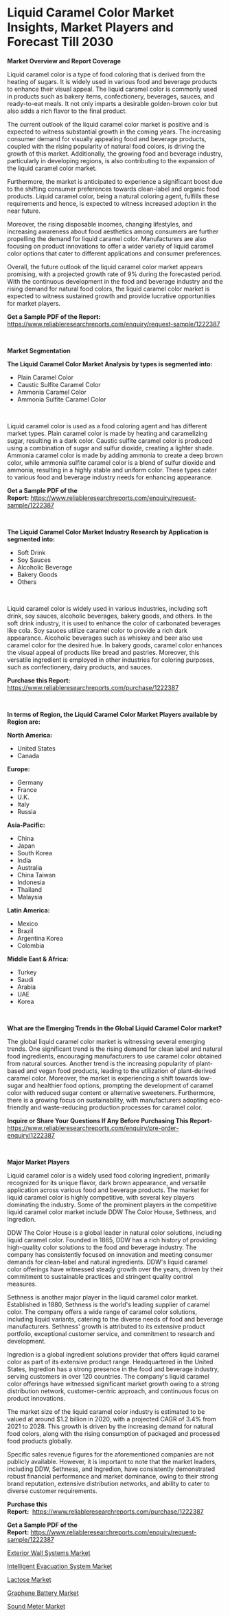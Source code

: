 <p><h1>Liquid Caramel Color Market Insights, Market Players and Forecast Till 2030</h1></p><p><strong>Market Overview and Report Coverage</strong></p>
<p><p>Liquid caramel color is a type of food coloring that is derived from the heating of sugars. It is widely used in various food and beverage products to enhance their visual appeal. The liquid caramel color is commonly used in products such as bakery items, confectionery, beverages, sauces, and ready-to-eat meals. It not only imparts a desirable golden-brown color but also adds a rich flavor to the final product.</p><p>The current outlook of the liquid caramel color market is positive and is expected to witness substantial growth in the coming years. The increasing consumer demand for visually appealing food and beverage products, coupled with the rising popularity of natural food colors, is driving the growth of this market. Additionally, the growing food and beverage industry, particularly in developing regions, is also contributing to the expansion of the liquid caramel color market.</p><p>Furthermore, the market is anticipated to experience a significant boost due to the shifting consumer preferences towards clean-label and organic food products. Liquid caramel color, being a natural coloring agent, fulfills these requirements and hence, is expected to witness increased adoption in the near future.</p><p>Moreover, the rising disposable incomes, changing lifestyles, and increasing awareness about food aesthetics among consumers are further propelling the demand for liquid caramel color. Manufacturers are also focusing on product innovations to offer a wider variety of liquid caramel color options that cater to different applications and consumer preferences.</p><p>Overall, the future outlook of the liquid caramel color market appears promising, with a projected growth rate of 9% during the forecasted period. With the continuous development in the food and beverage industry and the rising demand for natural food colors, the liquid caramel color market is expected to witness sustained growth and provide lucrative opportunities for market players.</p></p>
<p><strong>Get a Sample PDF of the Report:</strong> <a href="https://www.reliableresearchreports.com/enquiry/request-sample/1222387">https://www.reliableresearchreports.com/enquiry/request-sample/1222387</a></p>
<p>&nbsp;</p>
<p><strong>Market Segmentation</strong></p>
<p><strong>The Liquid Caramel Color Market Analysis by types is segmented into:</strong></p>
<p><ul><li>Plain Caramel Color</li><li>Caustic Sulfite Caramel Color</li><li>Ammonia Caramel Color</li><li>Ammonia Sulfite Caramel Color</li></ul></p>
<p>&nbsp;</p>
<p><p>Liquid caramel color is used as a food coloring agent and has different market types. Plain caramel color is made by heating and caramelizing sugar, resulting in a dark color. Caustic sulfite caramel color is produced using a combination of sugar and sulfur dioxide, creating a lighter shade. Ammonia caramel color is made by adding ammonia to create a deep brown color, while ammonia sulfite caramel color is a blend of sulfur dioxide and ammonia, resulting in a highly stable and uniform color. These types cater to various food and beverage industry needs for enhancing appearance.</p></p>
<p><strong>Get a Sample PDF of the Report:</strong>&nbsp;<a href="https://www.reliableresearchreports.com/enquiry/request-sample/1222387">https://www.reliableresearchreports.com/enquiry/request-sample/1222387</a></p>
<p>&nbsp;</p>
<p><strong>The Liquid Caramel Color Market Industry Research by Application is segmented into:</strong></p>
<p><ul><li>Soft Drink</li><li>Soy Sauces</li><li>Alcoholic Beverage</li><li>Bakery Goods</li><li>Others</li></ul></p>
<p>&nbsp;</p>
<p><p>Liquid caramel color is widely used in various industries, including soft drink, soy sauces, alcoholic beverages, bakery goods, and others. In the soft drink industry, it is used to enhance the color of carbonated beverages like cola. Soy sauces utilize caramel color to provide a rich dark appearance. Alcoholic beverages such as whiskey and beer also use caramel color for the desired hue. In bakery goods, caramel color enhances the visual appeal of products like bread and pastries. Moreover, this versatile ingredient is employed in other industries for coloring purposes, such as confectionery, dairy products, and sauces.</p></p>
<p><strong>Purchase this Report:</strong>&nbsp; <a href="https://www.reliableresearchreports.com/purchase/1222387">https://www.reliableresearchreports.com/purchase/1222387</a></p>
<p>&nbsp;</p>
<p><strong>In terms of Region, the Liquid Caramel Color Market Players available by Region are:</strong></p>
<p>
    <p> <strong> North America: </strong>
        <ul>
            <li>United States</li>
            <li>Canada</li>
        </ul>
        </p> 
    <p> <strong> Europe: </strong>
        <ul>
            <li>Germany</li>
            <li>France</li>
            <li>U.K.</li>
            <li>Italy</li>
            <li>Russia</li>
        </ul>
        </p> 
    <p> <strong> Asia-Pacific: </strong>
        <ul>
            <li>China</li>
            <li>Japan</li>
            <li>South Korea</li>
            <li>India</li>
            <li>Australia</li>
            <li>China Taiwan</li>
            <li>Indonesia</li>
            <li>Thailand</li>
            <li>Malaysia</li>
        </ul>
        </p> 
    <p> <strong> Latin America: </strong>
        <ul>
            <li>Mexico</li>
            <li>Brazil</li>
            <li>Argentina Korea</li>
            <li>Colombia</li>
        </ul>
        </p> 
    <p> <strong> Middle East & Africa: </strong>
        <ul>
            <li>Turkey</li>
            <li>Saudi</li>
            <li>Arabia</li>
            <li>UAE</li>
            <li>Korea</li>
        </ul>
    </p>
    </p>
<p>&nbsp;</p>
<p><strong>What are the Emerging Trends in the Global Liquid Caramel Color market?</strong></p>
<p><p>The global liquid caramel color market is witnessing several emerging trends. One significant trend is the rising demand for clean label and natural food ingredients, encouraging manufacturers to use caramel color obtained from natural sources. Another trend is the increasing popularity of plant-based and vegan food products, leading to the utilization of plant-derived caramel color. Moreover, the market is experiencing a shift towards low-sugar and healthier food options, prompting the development of caramel color with reduced sugar content or alternative sweeteners. Furthermore, there is a growing focus on sustainability, with manufacturers adopting eco-friendly and waste-reducing production processes for caramel color.</p></p>
<p><strong>Inquire or Share Your Questions If Any Before Purchasing This Report</strong>- <a href="https://www.reliableresearchreports.com/enquiry/pre-order-enquiry/1222387">https://www.reliableresearchreports.com/enquiry/pre-order-enquiry/1222387</a></p>
<p>&nbsp;</p>
<p><strong>Major Market Players</strong></p>
<p><p>Liquid caramel color is a widely used food coloring ingredient, primarily recognized for its unique flavor, dark brown appearance, and versatile application across various food and beverage products. The market for liquid caramel color is highly competitive, with several key players dominating the industry. Some of the prominent players in the competitive liquid caramel color market include DDW The Color House, Sethness, and Ingredion.</p><p>DDW The Color House is a global leader in natural color solutions, including liquid caramel color. Founded in 1865, DDW has a rich history of providing high-quality color solutions to the food and beverage industry. The company has consistently focused on innovation and meeting consumer demands for clean-label and natural ingredients. DDW's liquid caramel color offerings have witnessed steady growth over the years, driven by their commitment to sustainable practices and stringent quality control measures.</p><p>Sethness is another major player in the liquid caramel color market. Established in 1880, Sethness is the world's leading supplier of caramel color. The company offers a wide range of caramel color solutions, including liquid variants, catering to the diverse needs of food and beverage manufacturers. Sethness' growth is attributed to its extensive product portfolio, exceptional customer service, and commitment to research and development.</p><p>Ingredion is a global ingredient solutions provider that offers liquid caramel color as part of its extensive product range. Headquartered in the United States, Ingredion has a strong presence in the food and beverage industry, serving customers in over 120 countries. The company's liquid caramel color offerings have witnessed significant market growth owing to a strong distribution network, customer-centric approach, and continuous focus on product innovations.</p><p>The market size of the liquid caramel color industry is estimated to be valued at around $1.2 billion in 2020, with a projected CAGR of 3.4% from 2021 to 2028. This growth is driven by the increasing demand for natural food colors, along with the rising consumption of packaged and processed food products globally.</p><p>Specific sales revenue figures for the aforementioned companies are not publicly available. However, it is important to note that the market leaders, including DDW, Sethness, and Ingredion, have consistently demonstrated robust financial performance and market dominance, owing to their strong brand reputation, extensive distribution networks, and ability to cater to diverse customer requirements.</p></p>
<p><strong>Purchase this Report:</strong>&nbsp;&nbsp;<a href="https://www.reliableresearchreports.com/purchase/1222387">https://www.reliableresearchreports.com/purchase/1222387</a></p>
<p></p>
<p><strong>Get a Sample PDF of the Report:</strong>&nbsp;<a href="https://www.reliableresearchreports.com/enquiry/request-sample/1222387">https://www.reliableresearchreports.com/enquiry/request-sample/1222387</a></p>
<p><p><a href="https://medium.com/@donaldmendez2018/exterior-wall-systems-market-research-report-its-history-and-forecast-2023-to-2030-5f2b47cf8ebc">Exterior Wall Systems Market</a></p><p><a href="https://medium.com/@marinaieme/intelligent-evacuation-system-market-insight-market-trends-growth-forecasted-from-2023-to-2030-63baf85443ec">Intelligent Evacuation System Market</a></p><p><a href="https://medium.com/@cleogerhold/lactose-market-competitive-analysis-market-trends-and-forecast-to-2030-8d0c82c98d0b">Lactose Market</a></p><p><a href="https://medium.com/@nyahmertz/graphene-battery-market-research-report-its-history-and-forecast-2023-to-2030-19a73bf9421f">Graphene Battery Market</a></p><p><a href="https://medium.com/@kennethjensen27/decoding-sound-meter-market-metrics-market-share-trends-and-growth-patterns-5856acb391a3">Sound Meter Market</a></p></p>